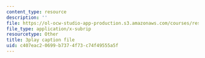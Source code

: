 ```yaml
---
content_type: resource
description: ''
file: https://ol-ocw-studio-app-production.s3.amazonaws.com/courses/res-6-012-introduction-to-probability-spring-2018/c407eac20699b7374f73c74f49555a5f_Xa6-qJvZkUg.srt
file_type: application/x-subrip
resourcetype: Other
title: 3play caption file
uid: c407eac2-0699-b737-4f73-c74f49555a5f
---
```

